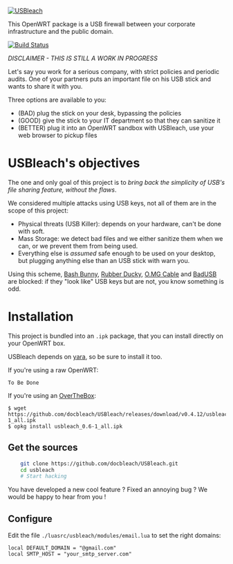 [![USBleach](https://img.shields.io/badge/%E2%9D%A4-USBleach-green.svg?style=flat-square)](https://github.com/docbleach/usbleach/releases)

This OpenWRT package is a USB firewall between your corporate infrastructure and the public domain.

[![Build Status](https://img.shields.io/badge/build-not_yet-yellow.svg)](https://travis-ci.org/docbleach/usbleach)

*DISCLAIMER - THIS IS STILL A WORK IN PROGRESS*

Let's say you work for a serious company, with strict policies and periodic audits.
One of your partners puts an important file on his USB stick and wants to share it with you.

Three options are available to you:

- (BAD) plug the stick on your desk, bypassing the policies
- (GOOD) give the stick to your IT department so that they can sanitize it
- (BETTER) plug it into an OpenWRT sandbox with USBleach, use your web browser to pickup files

# USBleach's objectives

The one and only goal of this project is to _bring back the simplicity of USB's
file sharing feature, without the flaws_.

We considered multiple attacks using USB keys, not all of them are in the scope of this project:

- Physical threats (USB Killer): depends on your hardware, can't be done with soft.
- Mass Storage: we detect bad files and we either sanitize them when we can, or we prevent them from being used.
- Everything else is _assumed_ safe enough to be used on your desktop, but plugging anything else than an USB stick with warn you.

Using this scheme, [Bash Bunny](https://shop.hak5.org/products/bash-bunny), [Rubber Ducky](https://shop.hak5.org/products/usb-rubber-ducky-deluxe), [O.MG Cable](https://mg.lol/blog/omg-cable/) and [BadUSB](https://www.youtube.com/watch?v=nuruzFqMgIw) are blocked: if they "look like" USB keys but are not, you know something is odd.


# Installation

This project is bundled into an `.ipk` package, that you can install directly on your OpenWRT box.

USBleach depends on [yara](https://github.com/ovh/overthebox-feeds/tree/master/yara), so be sure to install it too.

If you're using a raw OpenWRT:

```
To Be Done
```

If you're using an [OverTheBox](https://www.ovhtelecom.fr/overthebox/):

```
$ wget https://github.com/docbleach/USBleach/releases/download/v0.4.12/usbleach_0.6-1_all.ipk
$ opkg install usbleach_0.6-1_all.ipk
```

## Get the sources

```bash
    git clone https://github.com/docbleach/USBleach.git
    cd usbleach
    # Start hacking
```

You have developed a new cool feature ? Fixed an annoying bug ?
We would be happy to hear from you !


## Configure
Edit the file `./luasrc/usbleach/modules/email.lua` to set the right domains:

```
local DEFAULT_DOMAIN = "@gmail.com"
local SMTP_HOST = "your_smtp_server.com"
```
